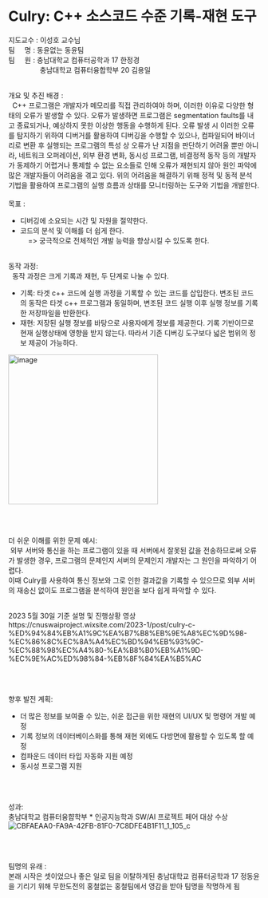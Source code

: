 # Culry: C++ 소스코드 수준 기록-재현 도구 <br>
지도교수 : 이성호 교수님 <br>
팀&nbsp; &nbsp;&nbsp;  명 : 동윤없는 동윤팀  <br>
팀&nbsp; &nbsp;&nbsp;  원 : 충남대학교 컴퓨터공학과  17 한정경 <br> &nbsp; &nbsp; &nbsp; &nbsp; &nbsp; &nbsp; &nbsp; &nbsp; 
         충남대학교 컴퓨터융합학부 20 김용일 <br> <br>

개요 및 추진 배경 : <br>
&nbsp; C++ 프로그램은 개발자가 메모리를 직접 관리하여야 하며, 이러한 이유로 다양한 형태의 오류가 발생할 수 있다. 오류가 발생하면 프로그램은 segmentation faults를 내고 종료되거나, 예상하지 못한 이상한 행동을 수행하게 된다. 오류 발생 시 이러한 오류를 탐지하기 위하여 디버거를 활용하여 디버깅을 수행할 수 있으나, 컴파일되어 바이너리로 변환 후 실행되는 프로그램의 특성 상 오류가 난 지점을 판단하기 어려울 뿐만 아니라, 네트워크 오퍼레이션, 외부 환경 변화, 동시성 프로그램, 비결정적 동작 등의 개발자가 동제하기 어렵거나 통제할 수 없는 요소들로 인해 오류가 재현되지 않아 원인 파악에 많은 개발자들이 어려움을 겪고 있다.
위의 어려움을 해결하기 위해 정적 및 동적 분석 기법을 활용하여 프로그램의 실행 흐름과 상태를 모니터링하는 도구와 기법을 개발한다.
<br><br>
목표 : <br>
- 디버깅에 소요되는 시간 및 자원을 절약한다. <br>
- 코드의 분석 및 이해를 더 쉽게 한다. <br>
&nbsp; &nbsp; => 궁극적으로 전체적인 개발 능력을 향상시킬 수 있도록 한다. <br><br>

동작 과정: <br>
&nbsp; 동작 과정은 크게 기록과 재현, 두 단계로 나눌 수 있다. <br>
- 기록: 타겟 c++ 코드에 실행 과정을 기록할 수 있는 코드를 삽입한다. 변조된 코드의 동작은 타겟 c++ 프로그램과 동일하며, 변조된 코드 실행 이후 실행 정보를 기록한 저장파일을 반환한다.
- 재현: 저장된 실행 정보를 바탕으로 사용자에게 정보를 제공한다. 기록 기반이므로 현재 실행상태에 영향을 받지 않는다. 따라서 기존 디버깅 도구보다 넓은 범위의 정보 제공이 가능하다.
<img width="300" alt="image" src="https://github.com/special-c-vessel/2023-final-project/assets/33623075/7b83aa90-7994-4ef6-b219-a95c01a4b06b">

<br><br>

더 쉬운 이해를 위한 문제 예시: <br>
&nbsp;외부 서버와 통신을 하는 프로그램이 있을 때 서버에서 잘못된 값을 전송하므로써 오류가 발생한 경우, 프로그램의 문제인지 서버의 문제인지 개발자는 그 원인을 파악하기 어렵다. <br>
이때 Culry를 사용하여 통신 정보와 그로 인한 결과값을 기록할 수 있으므로 외부 서버의 재송신 없이도 프로그램을 분석하여 원인을 보다 쉽게 파악할 수 있다.

<br>
2023 5월 30일 기준 설명 및 진행상황 영상 <br>
https://cnuswaiproject.wixsite.com/2023-1/post/culry-c-%ED%94%84%EB%A1%9C%EA%B7%B8%EB%9E%A8%EC%9D%98-%EC%86%8C%EC%8A%A4%EC%BD%94%EB%93%9C-%EC%88%98%EC%A4%80-%EA%B8%B0%EB%A1%9D-%EC%9E%AC%ED%98%84-%EB%8F%84%EA%B5%AC

<br><br>

향후 발전 계획: <br>
- 더 많은 정보를 보여줄 수 있는, 쉬운 접근을 위한 재현의 UI/UX 및 명령어 개발 예정
- 기록 정보의 데이터베이스화를 통해 재현 외에도 다방면에 활용할 수 있도록 할 예정
- 컴파운드 데이터 타입 자동화 지원 예정
- 동시성 프로그램 지원

<br><br>

성과: <br>
충남대학교 컴퓨터융햡학부 * 인공지능학과 SW/AI 프로젝트 페어 대상 수상
![CBFAEAA0-FA9A-42FB-81F0-7C8DFE4B1F11_1_105_c](https://github.com/special-c-vessel/2023-final-project/assets/33623075/9cbc576d-26d3-4690-8c96-5ae02f4b3e19)


<br><br>

팀명의 유래 : <br>
본래 시작은 셋이었으나 좋은 일로 팀을 이탈하게된 충남대학교 컴퓨터공학과 17 정동윤을 기리기 위해 
무한도전의 홍철없는 홍철팀에서 영감을 받아 팀명을 작명하게 됨


